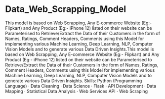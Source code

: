 # Data_Web_Scrapping_Model
This model is based on Web Scrapping, Any E-commerce Website (Eg:- Flipkart) and Any Product (Eg:- iPhone 12) listed on their website can be Parameterised to Retrieve/Extract the Data of their Customers in the form of Names, Ratings, Comment Headers, Comments using this Model for implementing various Machine Learning, Deep Learning, NLP, Computer Vision Models and to generate various Data Driven Insights.This model is based on Web Scrapping, Any E-commerce Website (Eg:- Flipkart) and Any Product (Eg:- iPhone 12) listed on their website can be Parameterised to Retrieve/Extract the Data of their Customers in the form of Names, Ratings, Comment Headers, Comments using this Model for implementing various Machine Learning, Deep Learning, NLP, Computer Vision Models and to generate various Data Driven Insights.
Skills: Python (Programming Language) · Data Cleaning · Data Science · Flask · API Development · Data Mapping · Statistical Data Analysis · Web Services API · Web Scraping
